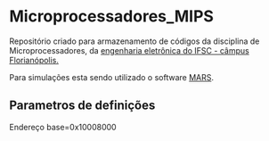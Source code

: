 <h1> Microprocessadores_MIPS </h1>
<p> Repositório criado para armazenamento de códigos da disciplina de Microprocessadores, da <a href="https://curso.ifsc.edu.br/info/graduacao/engenharia-eletronica/FLN">engenharia eletrônica do IFSC - câmpus Florianópolis.</a> <br/> </p>

<p>Para simulações esta sendo utilizado o software <a href="http://courses.missouristate.edu/KenVollmar/mars/">MARS</a>. <br/> </p>
<h2> Parametros de definições </h2>
<p> Endereço base=0x10008000 <br/> </p>
